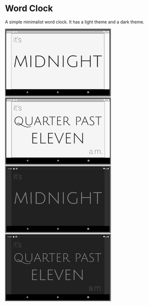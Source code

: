 # Word Clock

A simple minimalist word clock.
It has a light theme and a dark theme.

<img src='word_clock_light.png' width='350'>
<img src='word_clock_light_2.png' width='350'>
<img src='word_clock_dark.png' width='350'>
<img src='word_clock_dark_2.png' width='350'>
